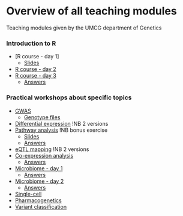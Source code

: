 # Overview of all teaching modules

Teaching modules given by the UMCG department of Genetics

### Introduction to R
* [R course - day 1]
	* [Slides](R-course/day3Recap.pptx)
* [R course - day 2](R-course/statistics.html)
* [R course - day 3](R-course/plotting.html)
	* [Answers](R-course/plottingAnswers.html)

### Practical workshops about specific topics
* [GWAS](Practicals/GWAS/gwas_tutorial_2019.md)
	* [Genotype files](Practicals/GWAS/celiac_gwas)
* [Differential expression](Practicals/differential-expression/rnaseq_practical1.html) !NB 2 versions
* [Pathway analysis](Practicals/pathway-analysis/Pathway_analysis_students.html) !NB bonus exercise
	* [Slides](Practicals/pathway-analysis/Pathway_analysis.pptx) 
	* [Answers](Practicals/pathway-analysis/Pathway_analysis.html)
* [eQTL mapping](Practicals/eQTLs) !NB 2 versions
* [Co-expression analysis](Practicals/co-expression/CoExpression_Tutorial.html)
	* [Answers](Practicals/co-expression/Rcommancs_Tutorial.html)
* [Microbiome - day 1](Practical/microbiome/Day_1.md)
	* [Answers](Practical/microbiome/Day_1_with_code.md)
* [Microbiome - day 2](Practical/microbiome/Day_2.md)
	* [Answers](Practical/microbiome/Day_2_with_code.md)
* [Single-cell]()
* [Pharmacogenetics]()
* [Variant classification]()
